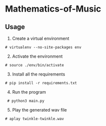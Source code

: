 # Mathematics-of-Music

## Usage
1. Create a virtual environment

`# virtualenv --no-site-packages env`

2. Activate the environment

`# source ./env/bin/activate`

3. Install all the requirements

`# pip install -r requirements.txt`

4. Run the program 

` # python3 main.py`

5. Play the generated wav file

`# aplay twinkle-twinkle.wav`
